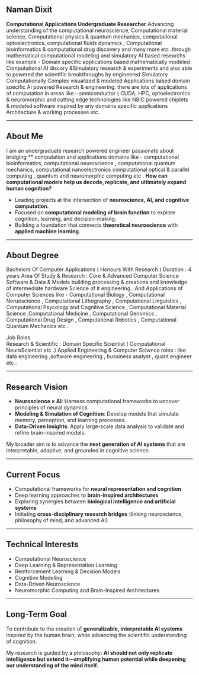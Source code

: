 ## Naman Dixit

**Computational Applications Undergraduate Researcher**
Advancing understanding of the computational neuroscience, Computational material science, Computational physics & quantum mechanics, computational optoelectronics, computational fluids dynamics , Computational bioinformatics & computational drug discovery and many more etc .through mathematical computational modeling and simulatory AI based researchs like example - Domain specific applications based mathematically modeled Computational AI discory &Simulatory research & experiments and also able to powered the scientific breakthroughs by engineered Simulatory Computationally Complex visualized & modeled Applications based domain specific Ai powered Research & engineering. 
there are lots of applications of computation in areas like - semiconductor ( CUDA, HPC, optoelectronics & neuromorphic and cutting edge technologies like NBIC powered chiplets & modeled software inspired by any domains specific applications 
Architecture & working processes etc. 

---

## About Me

I am an undergraduate research powered engineer passionate about bridging ** computation and applications domains like - computational bioinformatics, computational neuroscience , computational quantum mechanics, computational nanoelectronics computational optical & parallel computing , quantum and neuromorphic computing etc . 
**How can computational models help us decode, replicate, and ultimately expand human cognition?**

* Leading projects at the intersection of **neuroscience, AI, and cognitive computation**.
* Focused on **computational modeling of brain function** to explore cognition, learning, and decision-making.
* Building a foundation that connects **theoretical neuroscience** with **applied machine learning**.

---
## About Degree 
Bachelors Of Computer Applications ( Honours With Research )
Duration : 4 years 
Area Of Study & Research : Core & Advanced Computer Science Software & Data & Models building processing & creations and knowledge of intermediate hardware Science of it engineering . And Applications of Computer Sciences like - Computational Biology , Computational Neruoscience , Computational Lithography , Computational Linguistics , Computational Psycology and Cognitive Science 
, Computational Material Science ,Computational Medicine , Computational Genomics , Computational Drug Design , Computational Robotics , Computational Quantum Mechanics etc .

Job Roles  
Research & Scientific : Domain Specific Scientist ( Computational NeuroScientist etc .) 
Applied Engineering & Computer Sciwnce roles :  like data engineering ,software engineering , bussiness analyst , quant engineer etc .

---
## Research Vision

* **Neuroscience × AI**: Harness computational frameworks to uncover principles of neural dynamics.
* **Modeling & Simulation of Cognition**: Develop models that simulate memory, perception, and learning processes.
* **Data-Driven Insights**: Apply large-scale data analysis to validate and refine brain-inspired models.

My broader aim is to advance the **next generation of AI systems** that are interpretable, adaptive, and grounded in cognitive science.

---

## Current Focus

* Computational frameworks for **neural representation and cognition**
* Deep learning approaches to **brain-inspired architectures**
* Exploring synergies between **biological intelligence and artificial systems**
* Initiating **cross-disciplinary research bridges** (linking neuroscience, philosophy of mind, and advanced AI).

---

## Technical Interests

* Computational Neuroscience
* Deep Learning & Representation Learning
* Reinforcement Learning & Decision Models
* Cognitive Modeling
* Data-Driven Neuroscience
* Neuromorphic Computing and Brain-Inspired Architectures

---

## Long-Term Goal

To contribute to the creation of **generalizable, interpretable AI systems** inspired by the human brain, while advancing the scientific understanding of cognition.

My research is guided by a philosophy: **AI should not only replicate intelligence but extend it—amplifying human potential while deepening our understanding of the mind itself.**

